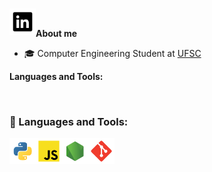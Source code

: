 
<br />

<a href='https://www.linkedin.com/in/lucca-machado-da-silva-5072a3194/'
target="_blank"><img align='left' alt="linkedin" src="https://raw.githubusercontent.com/LuccaMS/LuccaMS/main/img/LinkedIn.svg" height='42px'/></a>


<br />

**About me**

- 🎓 Computer Engineering Student at [UFSC](https://en.ufsc.br)

**Languages and Tools:**  

<br />

### 🔨 Languages and Tools:

<a href="https://www.python.org" target="_blank"><img align="left" alt="Python" height ="42px" src="https://raw.githubusercontent.com/LuccaMS/LuccaMS/main/img/python.svg"></a>
<a href="https://www.javascript.com" target="_blank"> <img align="left" alt="JavaScript" height ="42px"  src="https://raw.githubusercontent.com/LuccaMS/LuccaMS/main/img/javascript.svg"> </a>
<a href="https://nodejs.org" target="_blank"><img align="left" alt="Node.js" height ="42px" src="https://raw.githubusercontent.com/LuccaMS/LuccaMS/main/img/node.svg"></a>
<a href="https://git-scm.com/" target="_blank"> <img src="https://raw.githubusercontent.com/LuccaMS/LuccaMS/main/img/git.svg" align="left" alt="git" height='42px'/> </a>

<br>